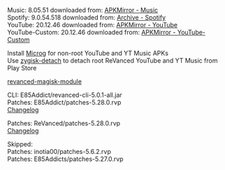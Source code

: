 Music: 8.05.51
downloaded from: [APKMirror - Music](https://www.apkmirror.com/apk/google-inc/youtube-music/youtube-music-8-05-51-release/youtube-music-8-05-51-android-apk-download/)  
Spotify: 9.0.54.518
downloaded from: [Archive - Spotify](https://archive.org/download/e85-apks/apks/com.spotify.music)  
YouTube: 20.12.46
downloaded from: [APKMirror - YouTube](https://www.apkmirror.com/apk/google-inc/youtube/youtube-20-12-46-release/youtube-20-12-46-2-android-apk-download/)  
YouTube-Custom: 20.12.46
downloaded from: [APKMirror - YouTube-Custom](https://www.apkmirror.com/)  

Install [Microg](https://github.com/ReVanced/GmsCore/releases) for non-root YouTube and YT Music APKs  
Use [zygisk-detach](https://github.com/j-hc/zygisk-detach) to detach root ReVanced YouTube and YT Music from Play Store  

[revanced-magisk-module](https://github.com/E85Addict/revanced-magisk-module)
  
CLI: E85Addict/revanced-cli-5.0.1-all.jar  
Patches: E85Addict/patches-5.28.0.rvp  
[Changelog](https://github.com/E85Addict/revanced-patches/releases/tag/v5.28.0)

Patches: ReVanced/patches-5.28.0.rvp  
[Changelog](https://github.com/ReVanced/revanced-patches/releases/tag/v5.28.0)  

Skipped:  
Patches: inotia00/patches-5.6.2.rvp          
Patches: E85Addicts/patches-5.27.0.rvp        
